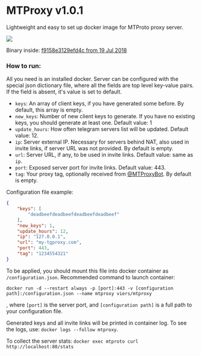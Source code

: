 # MTProxy v1.0.1
Lightweight and easy to set up docker image for MTProto proxy server.

[![](https://images.microbadger.com/badges/image/viers/mtproxy.svg)](https://microbadger.com/images/viers/mtproxy "Image size")


Binary inside: [f9158e3129efd4c from 19 Jul 2018](https://github.com/TelegramMessenger/MTProxy/commit/f9158e3129efd4ccdc291aefb840209791226a77)

### How to run:
All you need is an installed docker. Server can be configured with the special json dictionary file, where all the fields are top level key-value pairs. If the field is absent, it's value is set to default.

* `keys`: An array of client keys, if you have generated some before. By default, this array is empty. 
* `new_keys`: Number of new client keys to generate. If you have no existing keys, you should generate at least one. Default value: 1
* `update_hours`: How often telegram servers list will be updated. Default value: 12.
* `ip`: Server external IP. Necessary for servers behind NAT, also used in invite links, if server URL was not provided. By default is empty.
* `url`: Server URL, if any, to be used in invite links. Default value: same as `ip`.
* `port`: Exposed server port for invite links. Default value: 443.
* `tag`: Your proxy tag, optionally received from [@MTProxyBot](https://t.me/MTProxybot). By default is empty.

Configuration file example:
```json
{
    "keys": [
        "deadbeefdeadbeefdeadbeefdeadbeef"
    ],
    "new_keys": 1,
    "update_hours": 12,
    "ip": "127.0.0.1",
    "url": "my-tgproxy.com",
    "port": 443,
    "tag": "1234554321"
}
```

To be applied, you should mount this file into docker container as `/configuration.json`. Recommended command to launch container:

`docker run -d --restart always -p [port]:443 -v [configuration path]:/configuration.json --name mtproxy viers/mtproxy`

, where `[port]` is the server port, and `[configuration path]` is a full path to your configuration file.

Generated keys and all invite links will be printed in container log. To see the logs, use: `docker logs --follow mtproxy`.

To collect the server stats: `docker exec mtproto curl http://localhost:80/stats`
